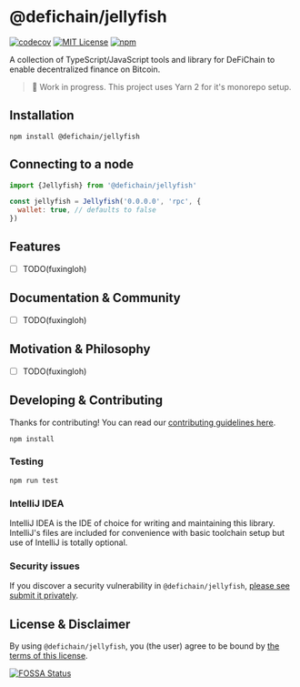 # @defichain/jellyfish

[![codecov](https://codecov.io/gh/DeFiCh/jellyfish/branch/main/graph/badge.svg?token=IYL9K0WROA)](https://codecov.io/gh/DeFiCh/jellyfish)
[![MIT License](https://img.shields.io/github/license/DeFiCh/jellyfish)](https://github.com/DeFiCh/jellyfish/releases)
[![npm](https://img.shields.io/npm/v/@defichain/jellyfish)](https://www.npmjs.com/package/@defichain/jellyfish)

A collection of TypeScript/JavaScript tools and library for DeFiChain to enable decentralized finance on Bitcoin.

> 🚧 Work in progress. This project uses Yarn 2 for it's monorepo setup.

## Installation

```shell
npm install @defichain/jellyfish
```

## Connecting to a node

```js
import {Jellyfish} from '@defichain/jellyfish'

const jellyfish = Jellyfish('0.0.0.0', 'rpc', {
  wallet: true, // defaults to false
})
```

## Features

- [ ] TODO(fuxingloh)

## Documentation & Community

- [ ] TODO(fuxingloh)

## Motivation & Philosophy

- [ ] TODO(fuxingloh)

## Developing & Contributing

Thanks for contributing! You can read our [contributing guidelines here](CONTRIBUTING.md).

```shell
npm install
```

### Testing

```shell
npm run test
```

### IntelliJ IDEA

IntelliJ IDEA is the IDE of choice for writing and maintaining this library. IntelliJ's files are included for
convenience with basic toolchain setup but use of IntelliJ is totally optional.

### Security issues

If you discover a security vulnerability in
`@defichain/jellyfish`, [please see submit it privately](https://github.com/DeFiCh/.github/blob/main/SECURITY.md).

## License & Disclaimer

By using `@defichain/jellyfish`, you (the user) agree to be bound by [the terms of this license](LICENSE).

[![FOSSA Status](https://app.fossa.com/api/projects/git%2Bgithub.com%2FDeFiCh%2Fjellyfish.svg?type=large)](https://app.fossa.com/projects/git%2Bgithub.com%2FDeFiCh%2Fjellyfish?ref=badge_large)
